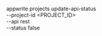 appwrite projects update-api-status \
    --project-id <PROJECT_ID> \
    --api rest \
    --status false
